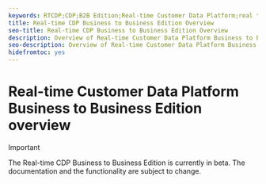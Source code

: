 ```yaml
---
keywords: RTCDP;CDP;B2B Edition;Real-time Customer Data Platform;real time customer data platform;real time cdp;b2b;cdp;Customer AI
title: Real-time CDP Business to Business Edition Overview
seo-title: Real-time CDP Business to Business Edition Overview
description: Overview of Real-time Customer Data Platform Business to Business Edition
seo-description: Overview of Real-time Customer Data Platform Business to Business Edition
hidefromtoc: yes
---
```

# Real-time Customer Data Platform Business to Business Edition overview

>[!IMPORTANT]
>
>The Real-time CDP Business to Business Edition is currently in beta. The documentation and the functionality are subject to change.
